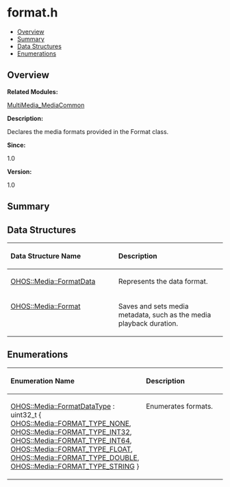 # format.h<a name="ZH-CN_TOPIC_0000001055358074"></a>

-   [Overview](#section2146351249165627)
-   [Summary](#section144323460165627)
-   [Data Structures](#nested-classes)
-   [Enumerations](#enum-members)

## **Overview**<a name="section2146351249165627"></a>

**Related Modules:**

[MultiMedia\_MediaCommon](MultiMedia_MediaCommon.md)

**Description:**

Declares the media formats provided in the Format class. 

**Since:**

1.0

**Version:**

1.0

## **Summary**<a name="section144323460165627"></a>

## Data Structures<a name="nested-classes"></a>

<a name="table1499324817165627"></a>
<table><thead align="left"><tr id="row1820952206165627"><th class="cellrowborder" valign="top" width="50%" id="mcps1.1.3.1.1"><p id="p786126781165627"><a name="p786126781165627"></a><a name="p786126781165627"></a>Data Structure Name</p>
</th>
<th class="cellrowborder" valign="top" width="50%" id="mcps1.1.3.1.2"><p id="p1634678824165627"><a name="p1634678824165627"></a><a name="p1634678824165627"></a>Description</p>
</th>
</tr>
</thead>
<tbody><tr id="row1599420141165627"><td class="cellrowborder" valign="top" width="50%" headers="mcps1.1.3.1.1 "><p id="p1032594297165627"><a name="p1032594297165627"></a><a name="p1032594297165627"></a><a href="OHOS-Media-FormatData.md">OHOS::Media::FormatData</a></p>
</td>
<td class="cellrowborder" valign="top" width="50%" headers="mcps1.1.3.1.2 "><p id="p1972731813165627"><a name="p1972731813165627"></a><a name="p1972731813165627"></a>Represents the data format. </p>
</td>
</tr>
<tr id="row649072335165627"><td class="cellrowborder" valign="top" width="50%" headers="mcps1.1.3.1.1 "><p id="p556868193165627"><a name="p556868193165627"></a><a name="p556868193165627"></a><a href="OHOS-Media-Format.md">OHOS::Media::Format</a></p>
</td>
<td class="cellrowborder" valign="top" width="50%" headers="mcps1.1.3.1.2 "><p id="p1170905407165627"><a name="p1170905407165627"></a><a name="p1170905407165627"></a>Saves and sets media metadata, such as the media playback duration. </p>
</td>
</tr>
</tbody>
</table>

## Enumerations<a name="enum-members"></a>

<a name="table706482228165627"></a>
<table><thead align="left"><tr id="row1489194768165627"><th class="cellrowborder" valign="top" width="50%" id="mcps1.1.3.1.1"><p id="p1904465650165627"><a name="p1904465650165627"></a><a name="p1904465650165627"></a>Enumeration Name</p>
</th>
<th class="cellrowborder" valign="top" width="50%" id="mcps1.1.3.1.2"><p id="p2015714257165627"><a name="p2015714257165627"></a><a name="p2015714257165627"></a>Description</p>
</th>
</tr>
</thead>
<tbody><tr id="row517941112165627"><td class="cellrowborder" valign="top" width="50%" headers="mcps1.1.3.1.1 "><p id="p719152736165627"><a name="p719152736165627"></a><a name="p719152736165627"></a><a href="MultiMedia_MediaCommon.md#gaa3bfacc6563d8ec8bc870f4b216b4f46">OHOS::Media::FormatDataType</a> : uint32_t {   <a href="MultiMedia_MediaCommon.md#ggaa3bfacc6563d8ec8bc870f4b216b4f46a3a3f84f7e1a28c0f91a12f8a3bcfe8ec">OHOS::Media::FORMAT_TYPE_NONE</a>, <a href="MultiMedia_MediaCommon.md#ggaa3bfacc6563d8ec8bc870f4b216b4f46a48d8e70734d5c29f8766ad12037ca3ae">OHOS::Media::FORMAT_TYPE_INT32</a>, <a href="MultiMedia_MediaCommon.md#ggaa3bfacc6563d8ec8bc870f4b216b4f46a108496713fc9bb4b77a8acf38a1396c9">OHOS::Media::FORMAT_TYPE_INT64</a>, <a href="MultiMedia_MediaCommon.md#ggaa3bfacc6563d8ec8bc870f4b216b4f46a3fd208a39e6c4f22d10882b03a547db1">OHOS::Media::FORMAT_TYPE_FLOAT</a>,   <a href="MultiMedia_MediaCommon.md#ggaa3bfacc6563d8ec8bc870f4b216b4f46abb224970f66920c7a443d19051fdc57f">OHOS::Media::FORMAT_TYPE_DOUBLE</a>, <a href="MultiMedia_MediaCommon.md#ggaa3bfacc6563d8ec8bc870f4b216b4f46a21c29eb61b772af7bead2a77a8c87cf6">OHOS::Media::FORMAT_TYPE_STRING</a> }</p>
</td>
<td class="cellrowborder" valign="top" width="50%" headers="mcps1.1.3.1.2 "><p id="p1956197156165627"><a name="p1956197156165627"></a><a name="p1956197156165627"></a>Enumerates formats. </p>
</td>
</tr>
</tbody>
</table>

